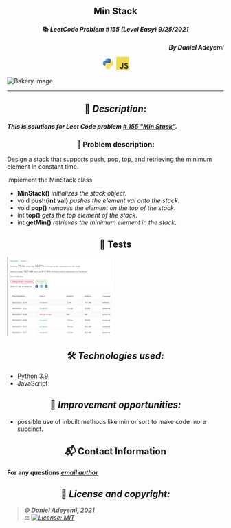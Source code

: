 ## <div align="center">Min Stack</div>

#### <div align="center">📚 _LeetCode Problem #155 (**Level Easy**) 9/25/2021_ </div>

**_<p align="right">By Daniel Adeyemi_**</p>

<p align="center">

<img src="https://raw.githubusercontent.com/devicons/devicon/master/icons/python/python-original.svg" alt="python" width="30"/>
<img alt="JavaScript" width="30px" src="https://raw.githubusercontent.com/github/explore/80688e429a7d4ef2fca1e82350fe8e3517d3494d/topics/javascript/javascript.png" />
</p>

<div><img src="https://st2.depositphotos.com/1001201/5314/i/950/depositphotos_53145427-stock-photo-problem-and-confusion-of-businessman.jpg" alt="Bakery image" width="50%" display="block" margin-left="auto" margin-right="auto"/></div>

---

<a name="description"></a>

## <div align="center"> 🚩 _Description_:</div>

##### **_This is solutions for Leet Code problem [# 155 "Min Stack"](https://leetcode.com/problems/min-stack/)._**

### <div align="center"> 🤔 Problem description:

Design a stack that supports push, pop, top, and retrieving the minimum element in constant time.

Implement the MinStack class:

- **MinStack()** _initializes the stack object_.
- void **push(int val)** _pushes the element val onto the stack_.
- void **pop()** _removes the element on the top of the stack_.
- int **top()** _gets the top element of the stack_.
- int **getMin()** _retrieves the minimum element in the stack_.  
  <a name="technology"></a>

## <div align="center"> 🚥 Tests

<img src="assets/1.png" width=50% display="block" margin-left="auto" margin-right="auto"/>

## <div align="center"> 🛠️ _Technologies used:_

- Python 3.9
- JavaScript

<a name="improvement"></a>

## <div align="center"> 🌟 _Improvement opportunities:_

- possible use of inbuilt methods like min or sort to make code more succinct.

<a name="contact"></a>

## <div align="center"> 📬 Contact Information

#### For any questions _[email author](mailto:adeyemidany+github@gmail.com?subject=[GitHub])_

<a name="license"></a>

## <div align="center"> 📘 _License and copyright:_

> **_© Daniel Adeyemi, 2021_**  
> ⚖️ _[![License: MIT](https://img.shields.io/badge/License-MIT-yellow.svg)](https://opensource.org/licenses/MIT)_
